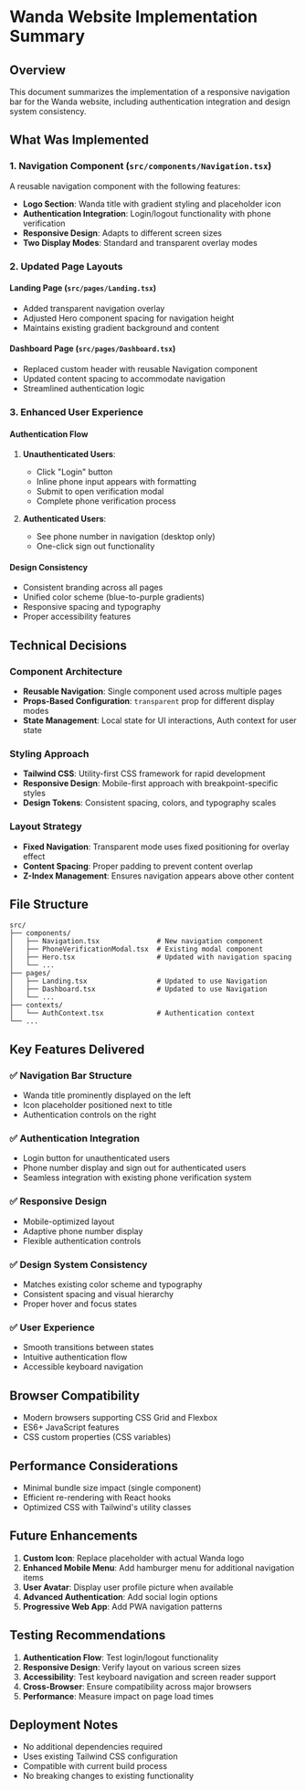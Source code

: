 # Wanda Website Implementation Summary

## Overview
This document summarizes the implementation of a responsive navigation bar for the Wanda website, including authentication integration and design system consistency.

## What Was Implemented

### 1. Navigation Component (`src/components/Navigation.tsx`)
A reusable navigation component with the following features:
- **Logo Section**: Wanda title with gradient styling and placeholder icon
- **Authentication Integration**: Login/logout functionality with phone verification
- **Responsive Design**: Adapts to different screen sizes
- **Two Display Modes**: Standard and transparent overlay modes

### 2. Updated Page Layouts

#### Landing Page (`src/pages/Landing.tsx`)
- Added transparent navigation overlay
- Adjusted Hero component spacing for navigation height
- Maintains existing gradient background and content

#### Dashboard Page (`src/pages/Dashboard.tsx`)
- Replaced custom header with reusable Navigation component
- Updated content spacing to accommodate navigation
- Streamlined authentication logic

### 3. Enhanced User Experience

#### Authentication Flow
1. **Unauthenticated Users**:
   - Click "Login" button
   - Inline phone input appears with formatting
   - Submit to open verification modal
   - Complete phone verification process

2. **Authenticated Users**:
   - See phone number in navigation (desktop only)
   - One-click sign out functionality

#### Design Consistency
- Consistent branding across all pages
- Unified color scheme (blue-to-purple gradients)
- Responsive spacing and typography
- Proper accessibility features

## Technical Decisions

### Component Architecture
- **Reusable Navigation**: Single component used across multiple pages
- **Props-Based Configuration**: `transparent` prop for different display modes
- **State Management**: Local state for UI interactions, Auth context for user state

### Styling Approach
- **Tailwind CSS**: Utility-first CSS framework for rapid development
- **Responsive Design**: Mobile-first approach with breakpoint-specific styles
- **Design Tokens**: Consistent spacing, colors, and typography scales

### Layout Strategy
- **Fixed Navigation**: Transparent mode uses fixed positioning for overlay effect
- **Content Spacing**: Proper padding to prevent content overlap
- **Z-Index Management**: Ensures navigation appears above other content

## File Structure
```
src/
├── components/
│   ├── Navigation.tsx              # New navigation component
│   ├── PhoneVerificationModal.tsx  # Existing modal component
│   ├── Hero.tsx                    # Updated with navigation spacing
│   └── ...
├── pages/
│   ├── Landing.tsx                 # Updated to use Navigation
│   ├── Dashboard.tsx               # Updated to use Navigation
│   └── ...
├── contexts/
│   └── AuthContext.tsx             # Authentication context
└── ...
```

## Key Features Delivered

### ✅ Navigation Bar Structure
- Wanda title prominently displayed on the left
- Icon placeholder positioned next to title
- Authentication controls on the right

### ✅ Authentication Integration
- Login button for unauthenticated users
- Phone number display and sign out for authenticated users
- Seamless integration with existing phone verification system

### ✅ Responsive Design
- Mobile-optimized layout
- Adaptive phone number display
- Flexible authentication controls

### ✅ Design System Consistency
- Matches existing color scheme and typography
- Consistent spacing and visual hierarchy
- Proper hover and focus states

### ✅ User Experience
- Smooth transitions between states
- Intuitive authentication flow
- Accessible keyboard navigation

## Browser Compatibility
- Modern browsers supporting CSS Grid and Flexbox
- ES6+ JavaScript features
- CSS custom properties (CSS variables)

## Performance Considerations
- Minimal bundle size impact (single component)
- Efficient re-rendering with React hooks
- Optimized CSS with Tailwind's utility classes

## Future Enhancements
1. **Custom Icon**: Replace placeholder with actual Wanda logo
2. **Enhanced Mobile Menu**: Add hamburger menu for additional navigation items
3. **User Avatar**: Display user profile picture when available
4. **Advanced Authentication**: Add social login options
5. **Progressive Web App**: Add PWA navigation patterns

## Testing Recommendations
1. **Authentication Flow**: Test login/logout functionality
2. **Responsive Design**: Verify layout on various screen sizes
3. **Accessibility**: Test keyboard navigation and screen reader support
4. **Cross-Browser**: Ensure compatibility across major browsers
5. **Performance**: Measure impact on page load times

## Deployment Notes
- No additional dependencies required
- Uses existing Tailwind CSS configuration
- Compatible with current build process
- No breaking changes to existing functionality